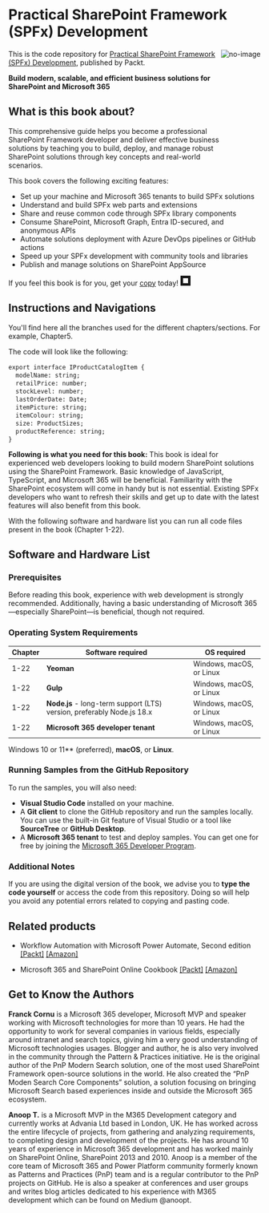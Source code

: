# Practical SharePoint Framework (SPFx) Development

<a href="https://www.packtpub.com/en-us/product/practical-sharepoint-framework-spfx-development-9781835466780"><img src="https://content.packt.com/B21924/cover_image.jpg?version=1748871043" alt="no-image" height="256px" align="right"></a>

This is the code repository for [Practical SharePoint Framework (SPFx) Development](https://www.packtpub.com/en-us/product/practical-sharepoint-framework-spfx-development-9781835466780), published by Packt.

**Build modern, scalable, and efficient business solutions for SharePoint and Microsoft 365**

## What is this book about?
This comprehensive guide helps you become a professional SharePoint Framework developer and deliver effective business solutions by teaching you to build, deploy, and manage robust SharePoint solutions through key concepts and real-world scenarios.

This book covers the following exciting features:
* Set up your machine and Microsoft 365 tenants to build SPFx solutions
* Understand and build SPFx web parts and extensions
* Share and reuse common code through SPFx library components
* Consume SharePoint, Microsoft Graph, Entra ID-secured, and anonymous APIs
* Automate solutions deployment with Azure DevOps pipelines or GitHub actions
* Speed up your SPFx development with community tools and libraries
* Publish and manage solutions on SharePoint AppSource

If you feel this book is for you, get your [copy](https://www.amazon.com/Practical-SharePoint-Framework-SPFx-Development/dp/1835466788/ref=sr_1_1?crid=1UIOXV9D3BZ2X&dib=eyJ2IjoiMSJ9.Q_gxoT-KCRxH61jbIOSy9HbJHpnN8fqs1sQI8NphXa38KC5aSlXw9pgjWrKA2dojlNyAJAacVjuOW_W81GOblw.qPwy1yYXH84fakz1f1Eh7sv5KVL56mV8dG9lMm2_n24&dib_tag=se&keywords=Practical+SharePoint+Framework+%28SPFx%29+Development&qid=1750666975&sprefix=%2Caps%2C964&sr=8-1) today!
<a href="https://www.packtpub.com/?utm_source=github&utm_medium=banner&utm_campaign=GitHubBanner"><img src="https://raw.githubusercontent.com/PacktPublishing/GitHub/master/GitHub.png" 
alt="https://www.packtpub.com/" border="5" /></a>

## Instructions and Navigations
You'll find here all the branches used for the different chapters/sections. For example, Chapter5.

The code will look like the following:
```
export interface IProductCatalogItem {
  modelName: string;
  retailPrice: number;
  stockLevel: number;
  lastOrderDate: Date;
  itemPicture: string;
  itemColour: string;
  size: ProductSizes;
  productReference: string;
}
```
**Following is what you need for this book:**
This book is ideal for experienced web developers looking to build modern SharePoint solutions using the SharePoint Framework. Basic knowledge of JavaScript, TypeScript, and Microsoft 365 will be beneficial. Familiarity with the SharePoint ecosystem will come in handy but is not essential. Existing SPFx developers who want to refresh their skills and get up to date with the latest features will also benefit from this book.

With the following software and hardware list you can run all code files present in the book (Chapter 1-22).

## Software and Hardware List
### Prerequisites
Before reading this book, experience with web development is strongly recommended. Additionally, having a basic understanding of Microsoft 365—especially SharePoint—is beneficial, though not required.

### Operating System Requirements
| Chapter | Software required | OS required |
| -------- | ------------------------------------ | ----------------------------------- |
| 1-22 | **Yeoman** | Windows, macOS, or Linux |
| 1-22 | **Gulp** | Windows, macOS, or Linux |
| 1-22 | **Node.js** - long-term support (LTS) version, preferably Node.js 18.x | Windows, macOS, or Linux |
| 1-22 | **Microsoft 365 developer tenant** | Windows, macOS, or Linux |

Windows 10 or 11** (preferred), **macOS**, or **Linux**.

### Running Samples from the GitHub Repository
To run the samples, you will also need:
- **Visual Studio Code** installed on your machine.
- A **Git client** to clone the GitHub repository and run the samples locally. You can use the built-in Git feature of Visual Studio or a tool like **SourceTree** or **GitHub Desktop**.
- A **Microsoft 365 tenant** to test and deploy samples. You can get one for free by joining the [Microsoft 365 Developer Program](https://developer.microsoft.com/en-us/microsoft-365/dev-program).

### Additional Notes
If you are using the digital version of the book, we advise you to **type the code yourself** or access the code from this repository. Doing so will help you avoid any potential errors related to copying and pasting code.

## Related products
* Workflow Automation with Microsoft Power Automate, Second edition [[Packt]](https://www.packtpub.com/en-us/product/workflow-automation-with-microsoft-power-automate-second-edition-9781803237671) [[Amazon]](https://www.amazon.com/Workflow-Automation-Microsoft-Power-Automate/dp/1803237678/ref=sr_1_1?dib=eyJ2IjoiMSJ9.XWNr3MX-aGpwN94xMvzg1TF7Ru2chctXZ5N2GDqI2zA.kraap7ycphECDYd1z5Q4Jx2QRZc1atkYpZSsq4rRmAY&dib_tag=se&keywords=Workflow+Automation+with+Microsoft+Power+Automate%2C+Second+edition&qid=1750667402&sr=8-1)

* Microsoft 365 and SharePoint Online Cookbook [[Packt]](https://www.packtpub.com/en-us/product/microsoft-365-and-sharepoint-online-cookbook-9781803243177) [[Amazon]](https://www.amazon.com/Microsoft-Office-SharePoint-Online-Cookbook/dp/1803243171/ref=sr_1_1?dib=eyJ2IjoiMSJ9.6sZqhuPoCclTyO38qSSU_k2h6EZ9NkNiCkemJ5Jhm8OjL1fQoT_gCHUUmxx6GpNOaC4IRNFprSu5XRrv47U6CF4oX32ShtlV-focUx5jaGavUdeObKF27ZDiJJL4UGJS.Y3NxwMGndhQyaRb2ROMkRukcu7SsCPqjKrBl-A5OjU8&dib_tag=se&keywords=Microsoft+365+and+SharePoint+Online+Cookbook&qid=1750667459&sr=8-1)

## Get to Know the Authors
**Franck Cornu** is a Microsoft 365 developer, Microsoft MVP and speaker working with Microsoft technologies for more than 10 years. He had the opportunity to work for several companies in various fields, especially around intranet and search topics, giving him a very good understanding of Microsoft technologies usages.
Blogger and author, he is also very involved in the community through the Pattern & Practices initiative. He is the original author of the PnP Modern Search solution, one of the most used SharePoint Framework open-source solutions in the world. He also created the “PnP Moden Search Core Components” solution, a solution focusing on bringing Microsoft Search based experiences inside and outside the Microsoft 365 ecosystem.

**Anoop T.** is a Microsoft MVP in the M365 Development category and currently works at Advania Ltd based in London, UK. He has worked across the entire lifecycle of projects, from gathering and analyzing requirements, to completing design and development of the projects. He has around 10 years of experience in Microsoft 365 development and has worked mainly on SharePoint Online, SharePoint 2013 and 2010. Anoop is a member of the core team of Microsoft 365 and Power Platform community formerly known as Patterns and Practices (PnP) team and is a regular contributor to the PnP projects on GitHub. He is also a speaker at conferences and user groups and writes blog articles dedicated to his experience with M365 development which can be found on Medium @anoopt.
